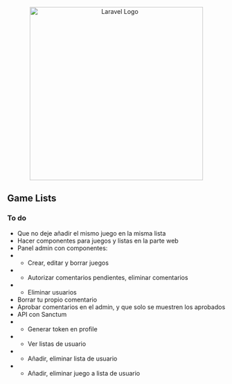 <p align="center"><a href="https://laravel.com" target="_blank"><img src="https://raw.githubusercontent.com/laravel/art/master/logo-lockup/5%20SVG/2%20CMYK/1%20Full%20Color/laravel-logolockup-cmyk-red.svg" width="400" alt="Laravel Logo"></a></p>



## Game Lists

### To do
- Que no deje añadir el mismo juego en la misma lista
- Hacer componentes para juegos y listas en la parte web
- Panel admin con componentes:
- - Crear, editar y borrar juegos
- - Autorizar comentarios pendientes, eliminar comentarios
- - Eliminar usuarios
- Borrar tu propio comentario
- Aprobar comentarios en el admin, y que solo se muestren los aprobados
- API con Sanctum
- - Generar token en profile
- - Ver listas de usuario
- - Añadir, eliminar lista de usuario
- - Añadir, eliminar juego a lista de usuario
